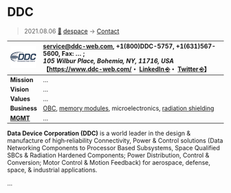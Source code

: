 # DDC
> 2021.08.06 [🚀](../../index/index.md) [despace](../index.md) → [Contact](../contact.md)

|[![](../f/con/d/ddc_logo1_thumb.png)](../f/con/d/ddc_logo1.jpg)|<service@ddc-web.com>, +1(800)DDC-5757, +1(631)567-5600, Fax: … ;<br> *105 Wilbur Place, Bohemia, NY, 11716, USA*<br> 【<https://www.ddc-web.com/>・ [LinkedIn ⎆](http://www.linkedin.com/company/data-device-corporation)・ [Twitter ⎆](https://twitter.com/datadevicecorp)】|
|:--|:--|
|**Mission**|…|
|**Vision**|…|
|**Values**|…|
|**Business**|[OBC](obc.md), [memory modules](ds.md), microelectronics, [radiation shielding](ion_rad.md)|
|**[MGMT](../mgmt.md)**|…|

**Data Device Corporation (DDC)** is a world leader in the design & manufacture of high‑reliability Connectivity, Power & Control solutions (Data Networking Components to Processor Based Subsystems, Space Qualified SBCs & Radiation Hardened Components; Power Distribution, Control & Conversion; Motor Control & Motion Feedback) for aerospace, defense, space, & industrial applications.

<p style="page-break-after:always"> </p>

…
